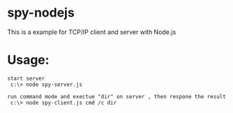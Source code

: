 # spy-nodejs
This is a example for TCP/IP client and server with Node.js
# Usage:

    start server
     c:\> node spy-server.js

    run command mode and exectue "dir" on server , then respone the result
     c:\> node spy-client.js cmd /c dir
